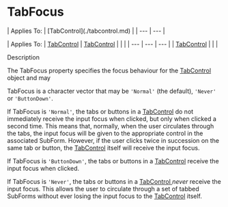 




<h1 class="heading"><span class="name">TabFocus</span></h1>
| Applies To: | [TabControl](./tabcontrol.md) |
| --- | ---  |

| Applies To: | [TabControl](./tabcontrol.md) | [TabControl](./tabcontrol.md) |  |  |
| --- | --- | ---  |
| [TabControl](./tabcontrol.md) |  |  |


Description


The TabFocus property specifies the focus behaviour for the [TabControl](./tabcontrol.md) object and may


TabFocus is a character vector that may be `'Normal'` (the default), `'Never'` or `'ButtonDown'`.


If TabFocus is `'Normal'`, the tabs or buttons in a [TabControl](./tabcontrol.md) do not immediately receive the input focus when clicked, but only when clicked a second time. This means that, normally, when the user circulates through the tabs, the input focus will be given to the appropriate control in the associated SubForm. However, if the user clicks twice in succession on the same tab or button, the [TabControl](./tabcontrol.md) itself will receive the input focus.


If TabFocus is `'ButtonDown'`, the tabs or buttons in a [TabControl](./tabcontrol.md) receive the input focus when clicked.


If TabFocus is `'Never'`, the tabs or buttons in a [TabControl ](./tabcontrol.md)*never* receive the input focus. This allows the user to circulate through a set of tabbed SubForms without ever losing the input focus to the [TabControl](./tabcontrol.md) itself.



